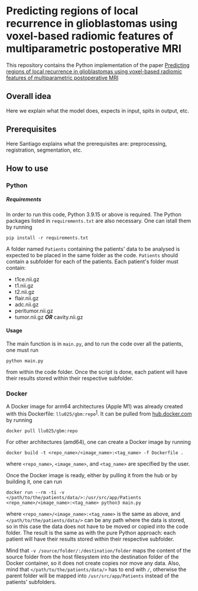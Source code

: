 # Predicting regions of local recurrence in glioblastomas using voxel-based radiomic features of multiparametric postoperative MRI

This repository contains the Python implementation of the paper [Predicting regions of local recurrence in glioblastomas using voxel-based radiomic features of multiparametric postoperative MRI](https://docs.github.com/en/get-started/writing-on-github/getting-started-with-writing-and-formatting-on-github/basic-writing-and-formatting-syntax#links)

## Overall idea

Here we explain what the model does, expects in input, spits in output, etc.

## Prerequisites

Here Santiago explains what the prerequisites are: preprocessing, registration, segmentation, etc.

## How to use

### Python

##### Requirements

In order to run this code, Python 3.9.15 or above is required. The Python packages listed in `requirements.txt` are also necessary. One can istall them by running
```
pip install -r requirements.txt
```

A folder named `Patients` containing the patients' data to be analysed is expected to be placed in the same folder as the code. `Patients` should contain a subfolder for each of the patients. Each patient's folder must contain:

* t1ce.nii.gz
* t1.nii.gz
* t2.nii.gz
* flair.nii.gz
* adc.nii.gz
* peritumor.nii.gz
* tumor.nii.gz **_OR_** cavity.nii.gz


#### Usage

The main function is in `main.py`, and to run the code over all the patients, one must run 
```
python main.py
```
from within the code folder. Once the script is done, each patient will have their results stored within their respective subfolder.

### Docker

A Docker image for arm64 architectures (Apple M1) was already created with this Dockerfile: `llu025/gbm:repo`<sup>[1](https://hub.docker.com/layers/llu025/gbm/repo/images/sha256-3bdcf2ed2663dcf48cca49c8a34459d3a56f1eba93b9f89cfd313938be7c25dd?context=explore)</sup>.
It can be pulled from [hub.docker.com](hub.docker.com) by running
```
docker pull llu025/gbm:repo
```
For other architectures (amd64), one can create a Docker image by running
```
docker build -t <repo_name>/<image_name>:<tag_name> -f Dockerfile .
```
where `<repo_name>`, `<image_name>`, and `<tag_name>` are specified by the user.

Once the Docker image is ready, either by pulling it from the hub or by building it, one can run
```
docker run --rm -ti -v </path/to/the/patients/data/>:/usr/src/app/Patients <repo_name>/<image_name>:<tag_name> python3 main.py
```
where `<repo_name>/<image_name>:<tag_name>` is the same as above, and `</path/to/the/patients/data/>` can be any path where the data is stored, so in this case the data does not have to be moved or copied into the code folder.
The result is the same as with the pure Python approach: each patient will have their results stored within their respective subfolder.


Mind that `-v /source/folder/:/destination/folder` maps the content of the source folder from the host filesystem into the destination folder of the Docker container, so it does not create copies nor move any data.
Also, mind that `</path/to/the/patients/data/>` has to end with `/`, otherwise the parent folder will be mapped into `/usr/src/app/Patients` instead of the patients' subfolders.

